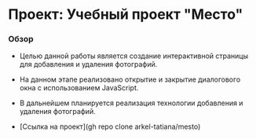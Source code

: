 # Проект: Учебный проект "Место"

### Обзор
* Целью данной работы является создание интерактивной страницы для добавления и удаления фотографий. 
* На данном этапе реализовано открытие и закрытие диалогового окна с использованием JavaScript.
* В дальнейшем планируется реализация технологии добавления и удаления фотографий.


* [Ссылка на проект](gh repo clone arkel-tatiana/mesto)


